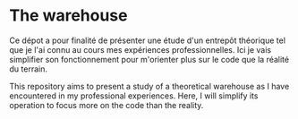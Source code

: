 # The warehouse

Ce dépot a pour finalité de présenter une étude d'un entrepôt théorique tel que je l'ai connu au cours mes expériences professionnelles.
Ici je vais simplifier son fonctionnement pour m'orienter plus sur le code que la réalité du terrain.

This repository aims to present a study of a theoretical warehouse as I have encountered in my professional experiences. Here, I will simplify its operation to focus more on the code than the reality.